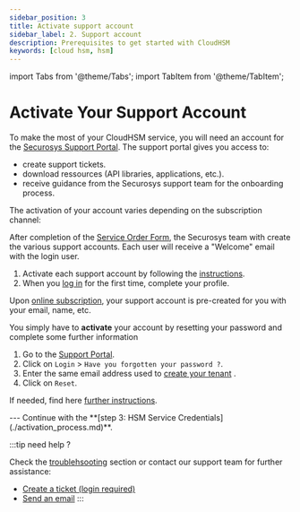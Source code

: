 ```yaml
---
sidebar_position: 3
title: Activate support account
sidebar_label: 2. Support account
description: Prerequisites to get started with CloudHSM
keywords: [cloud hsm, hsm]
---
```


import Tabs from '@theme/Tabs';
import TabItem from '@theme/TabItem';

# Activate Your Support Account

To make the most of your CloudHSM service, you will need an account for the [Securosys Support Portal](https://support.securosys.com). The support portal gives you access to:
- create support tickets.
- download ressources (API libraries, applications, etc.).
- receive guidance from the Securosys support team for the onboarding process.

The activation of your account varies depending on the subscription channel:

<Tabs groupId="purchase-channel">
<TabItem value="offline" label="via Sales" default>

After completion of the [Service Order Form](./subscribe), the Securosys team with create the various support accounts. Each user will receive a "Welcome" email with the login user.

1) Activate each support account by following the [instructions](https://support.securosys.com/external/knowledge-base/article/91).
2) When you [log in](https://support.securosys.com) for the first time, complete your profile. 

</TabItem>
<TabItem value="online" label="Online">

Upon [online subscription](./subscribe.md#1-create-a-tenant), your support account is pre-created for you with your email, name, etc.

You simply have to **activate** your account by resetting your password and complete some further information

1) Go to the [Support Portal](https://support.securosys.com/external).
2) Click on ```Login``` > ```Have you forgotten your password ?```.
3) Enter the same email address used to [create your tenant](./subscribe.md#1-create-a-tenant) .
4) Click on ```Reset```.

If needed, find here [further instructions](https://support.securosys.com/external/knowledge-base/article/91).

</TabItem>
</Tabs>
---
Continue with the **[step 3: HSM Service Credentials](./activation_process.md)**.

:::tip need help ?

Check the [troublehsooting](./troubleshooting) section or contact our support team for further assistance:
+ [Create a ticket (login required)](https://support.securosys.com)
+ [Send an email](mailto:support@securosys.com)
:::